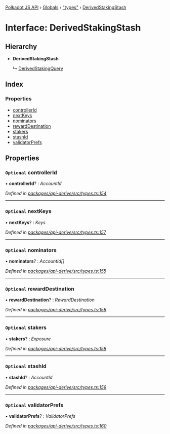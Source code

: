 [Polkadot JS API](../README.md) › [Globals](../globals.md) › ["types"](../modules/_types_.md) › [DerivedStakingStash](_types_.derivedstakingstash.md)

# Interface: DerivedStakingStash

## Hierarchy

* **DerivedStakingStash**

  ↳ [DerivedStakingQuery](_types_.derivedstakingquery.md)

## Index

### Properties

* [controllerId](_types_.derivedstakingstash.md#optional-controllerid)
* [nextKeys](_types_.derivedstakingstash.md#optional-nextkeys)
* [nominators](_types_.derivedstakingstash.md#optional-nominators)
* [rewardDestination](_types_.derivedstakingstash.md#optional-rewarddestination)
* [stakers](_types_.derivedstakingstash.md#optional-stakers)
* [stashId](_types_.derivedstakingstash.md#optional-stashid)
* [validatorPrefs](_types_.derivedstakingstash.md#optional-validatorprefs)

## Properties

### `Optional` controllerId

• **controllerId**? : *AccountId*

*Defined in [packages/api-derive/src/types.ts:154](https://github.com/polkadot-js/api/blob/9e681c066/packages/api-derive/src/types.ts#L154)*

___

### `Optional` nextKeys

• **nextKeys**? : *Keys*

*Defined in [packages/api-derive/src/types.ts:157](https://github.com/polkadot-js/api/blob/9e681c066/packages/api-derive/src/types.ts#L157)*

___

### `Optional` nominators

• **nominators**? : *AccountId[]*

*Defined in [packages/api-derive/src/types.ts:155](https://github.com/polkadot-js/api/blob/9e681c066/packages/api-derive/src/types.ts#L155)*

___

### `Optional` rewardDestination

• **rewardDestination**? : *RewardDestination*

*Defined in [packages/api-derive/src/types.ts:156](https://github.com/polkadot-js/api/blob/9e681c066/packages/api-derive/src/types.ts#L156)*

___

### `Optional` stakers

• **stakers**? : *Exposure*

*Defined in [packages/api-derive/src/types.ts:158](https://github.com/polkadot-js/api/blob/9e681c066/packages/api-derive/src/types.ts#L158)*

___

### `Optional` stashId

• **stashId**? : *AccountId*

*Defined in [packages/api-derive/src/types.ts:159](https://github.com/polkadot-js/api/blob/9e681c066/packages/api-derive/src/types.ts#L159)*

___

### `Optional` validatorPrefs

• **validatorPrefs**? : *ValidatorPrefs*

*Defined in [packages/api-derive/src/types.ts:160](https://github.com/polkadot-js/api/blob/9e681c066/packages/api-derive/src/types.ts#L160)*
